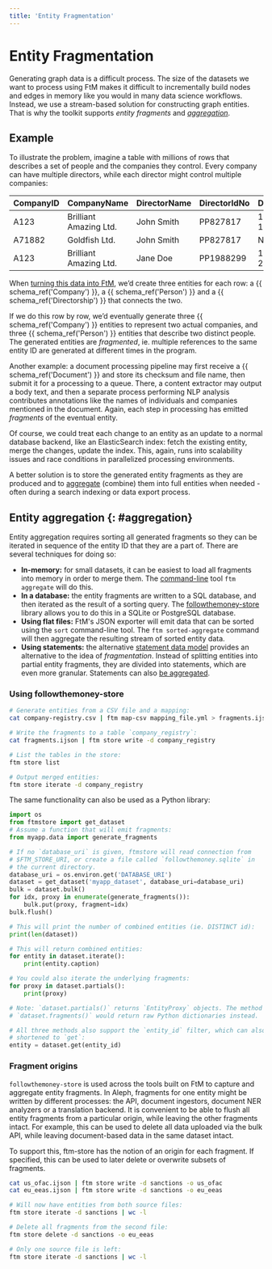 ```yaml
---
title: 'Entity Fragmentation'
---
```


# Entity Fragmentation

Generating graph data is a difficult process. The size of the datasets we want to process using FtM makes it difficult to incrementally build nodes and edges in memory like you would in many data science workflows. Instead, we use a stream-based solution for constructing graph entities. That is why the toolkit supports _entity fragments_ and [_aggregation_](aggregation.md).

## Example

To illustrate the problem, imagine a table with millions of rows that describes a set of people and the companies they control. Every company can have multiple directors, while each director might control multiple companies:

| CompanyID | CompanyName            | DirectorName | DirectorIdNo | DirectorDoB |
| --------- | ---------------------- | ------------ | ------------ | ----------- |
| A123      | Brilliant Amazing Ltd. | John Smith   | PP827817     | 1979-02-16  |
| A71882    | Goldfish Ltd.          | John Smith   | PP827817     | NULL        |
| A123      | Brilliant Amazing Ltd. | Jane Doe     | PP1988299    | 1983-06-24  |

When [turning this data into FtM](mappings.md), we’d create three entities for each row: a {{ schema_ref('Company') }}, a {{ schema_ref('Person') }} and a {{ schema_ref('Directorship') }} that connects the two.

If we do this row by row, we’d eventually generate three {{ schema_ref('Company') }} entities to represent two actual companies, and three {{ schema_ref('Person') }} entities that describe two distinct people. The generated entities are _fragmented_, ie. multiple references to the same entity ID are generated at different times in the program.

Another example: a document processing pipeline may first receive a {{ schema_ref('Document') }} and store its checksum and file name, then submit it for a processing to a queue. There, a content extractor may output a body text, and then a separate process performing NLP analysis contributes annotations like the names of individuals and companies mentioned in the document. Again, each step in processing has emitted _fragments_ of the eventual entity.

Of course, we could treat each change to an entity as an update to a normal database backend, like an ElasticSearch index: fetch the existing entity, merge the changes, update the index. This, again, runs into scalability issues and race conditions in parallelized processing environments.

A better solution is to store the generated entity fragments as they are produced and to [aggregate](#aggregation) (combine) them into full entities when needed - often during a search indexing or data export process. 

## Entity aggregation {: #aggregation}

Entity aggregation requires sorting all generated fragments so they can be iterated in sequence of the entity ID that they are a part of. There are several techniques for doing so:

* **In-memory:** for small datasets, it can be easiest to load all fragments into memory in order to merge them. The [command-line](cli.md) tool `ftm aggregate` will do this.
* **In a database:** the entity fragments are written to a SQL database, and then iterated as the result of a sorting query. The [followthemoney-store](https://github.com/alephdata/followthemoney-store) library allows you to do this in a SQLite or PostgreSQL database.
* **Using flat files:** FtM's JSON exporter will emit data that can be sorted using the `sort` command-line tool. The `ftm sorted-aggregate` command will then aggregate the resulting stream of sorted entity data.
* **Using statements:** the alternative [statement data model](statements.md) provides an alternative to the idea of _fragmentation_. Instead of splitting entities into partial entity fragments, they are divided into statements, which are even more granular. Statements can also [be aggregated](statements.md#aggregation).

### Using followthemoney-store

```bash
# Generate entities from a CSV file and a mapping:
cat company-registry.csv | ftm map-csv mapping_file.yml > fragments.ijson

# Write the fragments to a table `company_registry`:
cat fragments.ijson | ftm store write -d company_registry

# List the tables in the store:
ftm store list

# Output merged entities:
ftm store iterate -d company_registry
```

The same functionality can also be used as a Python library:

```python
import os
from ftmstore import get_dataset
# Assume a function that will emit fragments:
from myapp.data import generate_fragments

# If no `database_uri` is given, ftmstore will read connection from
# $FTM_STORE_URI, or create a file called `followthemoney.sqlite` in
# the current directory.
database_uri = os.environ.get('DATABASE_URI')
dataset = get_dataset('myapp_dataset', database_uri=database_uri)
bulk = dataset.bulk()
for idx, proxy in enumerate(generate_fragments()):
    bulk.put(proxy, fragment=idx)
bulk.flush()

# This will print the number of combined entities (ie. DISTINCT id):
print(len(dataset))

# This will return combined entities:
for entity in dataset.iterate():
    print(entity.caption)

# You could also iterate the underlying fragments:
for proxy in dataset.partials():
    print(proxy)

# Note: `dataset.partials()` returns `EntityProxy` objects. The method
# `dataset.fragments()` would return raw Python dictionaries instead.

# All three methods also support the `entity_id` filter, which can also be
# shortened to `get`:
entity = dataset.get(entity_id)
```

### Fragment origins

`followthemoney-store` is used across the tools built on FtM to capture and aggregate entity fragments. In Aleph, fragments for one entity might be written by different processes: the API, document ingestors, document NER analyzers or a translation backend. It is convenient to be able to flush all entity fragments from a particular origin, while leaving the other fragments intact. For example, this can be used to delete all data uploaded via the bulk API, while leaving document-based data in the same dataset intact.

To support this, ftm-store has the notion of an origin for each fragment. If specified, this can be used to later delete or overwrite subsets of fragments.

```bash
cat us_ofac.ijson | ftm store write -d sanctions -o us_ofac
cat eu_eeas.ijson | ftm store write -d sanctions -o eu_eeas

# Will now have entities from both source files:
ftm store iterate -d sanctions | wc -l

# Delete all fragments from the second file:
ftm store delete -d sanctions -o eu_eeas

# Only one source file is left:
ftm store iterate -d sanctions | wc -l
```
